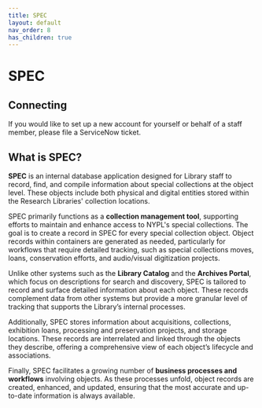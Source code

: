 ```yaml
---
title: SPEC
layout: default
nav_order: 8
has_children: true
---
```


# SPEC

## Connecting

If you would like to set up a new account for yourself or behalf of a staff member, please file a ServiceNow ticket.

## What is SPEC?

**SPEC** is an internal database application designed for Library staff to record, find, and compile information about special collections at the object level. These objects include both physical and digital entities stored within the Research Libraries' collection locations. 

SPEC primarily functions as a **collection management tool**, supporting efforts to maintain and enhance access to NYPL's special collections. The goal is to create a record in SPEC for every special collection object. Object records within containers are generated as needed, particularly for workflows that require detailed tracking, such as special collections moves, loans, conservation efforts, and audio/visual digitization projects.

Unlike other systems such as the **Library Catalog** and the **Archives Portal**, which focus on descriptions for search and discovery, SPEC is tailored to record and surface detailed information about each object. These records complement data from other systems but provide a more granular level of tracking that supports the Library’s internal processes.

Additionally, SPEC stores information about acquisitions, collections, exhibition loans, processing and preservation projects, and storage locations. These records are interrelated and linked through the objects they describe, offering a comprehensive view of each object’s lifecycle and associations.

Finally, SPEC facilitates a growing number of **business processes and workflows** involving objects. As these processes unfold, object records are created, enhanced, and updated, ensuring that the most accurate and up-to-date information is always available.